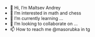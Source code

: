 - 👋 Hi, I’m Maltsev Andrey
- 👀 I’m interested in math and chess
- 🌱 I’m currently learning ...
- 💞️ I’m looking to collaborate on ...
- 📫 How to reach me @masorubka in tg

<!---
Masorubka1/Masorubka1 is a ✨ special ✨ repository because its `README.md` (this file) appears on your GitHub profile.
You can click the Preview link to take a look at your changes.
--->
